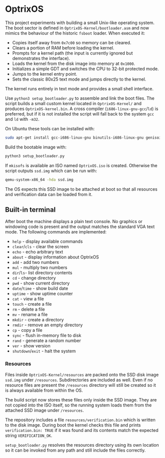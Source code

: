 # OptrixOS

This project experiments with building a small Unix-like operating system. The
boot sector is defined in `OptrixOS-Kernel/bootloader.asm` and now mimics the
behaviour of the historic `fsboot` loader. When executed it:

- Copies itself away from `0x7c00` so memory can be cleared.
- Clears a portion of RAM before loading the kernel.
- Prompts for a kernel path (the input is currently ignored but demonstrates
  the interface).
- Loads the kernel from the disk image into memory at `0x1000`.
- Initializes a simple GDT and switches the CPU to 32-bit protected mode.
- Jumps to the kernel entry point.
- Sets the classic 80x25 text mode and jumps directly to the kernel.

The kernel runs entirely in text mode and provides a small shell interface.

Use `python3 setup_bootloader.py` to assemble and link the boot files. The
script builds a small custom kernel located in `OptrixOS-Kernel/` and produces
`OptrixOS-kernel.bin`. A cross compiler (`i686-linux-gnu-gcc`/`ld`) is preferred,
but if it is not installed the script will fall back to the system `gcc` and
`ld` with `-m32`.



On Ubuntu these tools can be installed with:

```bash
sudo apt-get install gcc-i686-linux-gnu binutils-i686-linux-gnu genisoimage
```

Build the bootable image with:

```bash
python3 setup_bootloader.py
```

If `mkisofs` is available an ISO named `OptrixOS.iso` is created. Otherwise the
script outputs `ssd.img` which can be run with:

```bash
qemu-system-x86_64 -hda ssd.img
```

The OS expects this SSD image to be attached at boot so that all resources
and verification data can be loaded from it.

## Built-in terminal

After boot the machine displays a plain text console. No graphics or windowing
code is present and the output matches the standard VGA text mode.
The following commands are implemented:

* `help`    - display available commands
* `clear`/`cls` - clear the screen
* `echo`    - echo arbitrary text
* `about`   - display information about OptrixOS
* `add`     - add two numbers
* `mul`     - multiply two numbers
* `dir`/`ls`- list directory contents
* `cd`      - change directory
* `pwd`     - show current directory
* `date`/`time` - show build date
* `uptime`  - show uptime counter
* `cat`     - view a file
* `touch`   - create a file
* `rm`      - delete a file
* `mv`      - rename a file
* `mkdir`   - create a directory
* `rmdir`   - remove an empty directory
* `cp`      - copy a file
* `sync`    - flush in-memory file to disk
* `rand`    - generate a random number
* `ver`     - show version
* `shutdown`/`exit` - halt the system


### Resources
Files inside `OptrixOS-Kernel/resources` are packed onto the SSD disk image
`ssd.img` under `/resources`. Subdirectories are included as well. Even if no
resource files are present the `/resources` directory will still be
created so it is always available from within the OS.

The build script now stores these files only inside the SSD image. They
are not copied into the ISO itself, so the running system loads them
from the attached SSD image under `/resources`.

The repository includes a file `resources/verification.bin` which is
written to the disk image.  During boot the kernel checks this file and
prints `verification.bin: TRUE` if it was found and its contents match the
expected string `VERIFICATION_OK`.

`setup_bootloader.py` resolves the resources directory using its own
location so it can be invoked from any path and still include the files
correctly.
